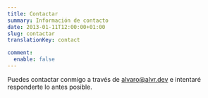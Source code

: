 ```yaml
---
title: Contactar
summary: Información de contacto
date: 2013-01-11T12:00:00+01:00
slug: contactar
translationKey: contact

comment:
  enable: false
---
```


Puedes contactar conmigo a través de alvaro@alvr.dev e intentaré responderte lo antes posible.

